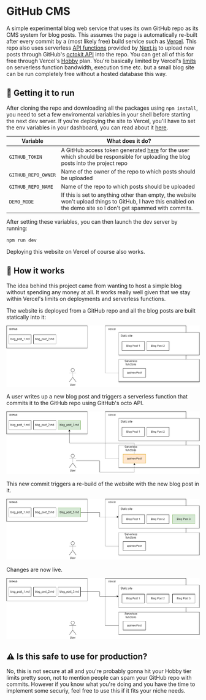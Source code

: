 # GitHub CMS
A simple experimental blog web service that uses its own GitHub repo as its CMS system for blog posts. This assumes the page is automatically re-built after every commit by a (most likely free) build service such as [Vercel](https://vercel.com/). This repo also uses serverless [API functions](https://nextjs.org/docs/api-routes/introduction) provided by [Next.js](https://nextjs.org/) to upload new posts through GitHub's [octokit API](https://github.com/octokit) into the repo. You can get all of this for free through Vercel's [Hobby](https://vercel.com/pricing) plan. You're basically limited by Vercel's [limits](https://vercel.com/docs/concepts/limits/overview) on serverless function bandwidth, execution time etc. but a small blog site can be run completely free without a hosted database this way.

## 🔨 Getting it to run
After cloning the repo and downloading all the packages using `npm install`, you need to set a few enviromental variables in your shell before starting the next dev server. If you're deploying the site to Vercel, you'll have to set the env variables in your dashboard, you can read about it [here](https://vercel.com/docs/concepts/projects/environment-variables).

| Variable | What does it do?                                                                                                                                                       |
|-------------------|------------------------------------------------------------------------------------------------------------------------------------------------------------------------|
| `GITHUB_TOKEN`      | A GitHub access token generated [here](https://github.com/settings/tokens) for the user which should be responsible for uploading the blog posts into the project repo |
| `GITHUB_REPO_OWNER`      | Name of the owner of the repo to which posts should be uploaded |
| `GITHUB_REPO_NAME`      | Name of the repo to which posts should be uploaded |
| `DEMO_MODE`      | If this is set to anything other than empty, the website won't upload things to GitHub, I have this enabled on the demo site so I don't get spammed with commits. |

After setting these variables, you can then launch the dev server by running: 
```shell
npm run dev
```

Deploying this website on Vercel of course also works.

## 📜 How it works

The idea behind this project came from wanting to host a simple blog without spending any money at all. It works really well given that we stay within Vercel's limits on deployments and serverless functions.

The website is deployed from a GitHub repo and all the blog posts are built statically into it:

![Diagram 1](/pictures/git_cms_1.png)

A user writes up a new blog post and triggers a serverless function that commits it to the GitHub repo using GitHub's octo API.

![Diagram 2](/pictures/git_cms_2.png)

This new commit triggers a re-build of the website with the new blog post in it.

![Diagram 3](/pictures/git_cms_3.png)

Changes are now live.

![Diagram 4](/pictures/git_cms_4.png)

## ⚠ Is this safe to use for production?
No, this is not secure at all and you're probably gonna hit your Hobby tier limits pretty soon, not to mention people can spam your GitHub repo with commits. However if you know what you're doing and you have the time to implement some securiy, feel free to use this if it fits your niche needs.
